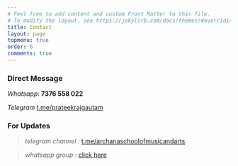```yaml
---
# Feel free to add content and custom Front Matter to this file.
# To modify the layout, see https://jekyllrb.com/docs/themes/#overriding-theme-defaults
title: Contact
layout: page
topmenu: true
order: 6
comments: true
---
```

### Direct Message

*Whatsapp*: **7376 558 022**  

*Telegram* [t.me/prateekrajgautam](https://t.me/prateekrajgautam)  

### For Updates

> *telegram channel* : [t.me/archanaschoolofmusicandarts](https://t.me/archanaschoolofmusicandarts). 


> *whatsapp group* : [click here](https://chat.whatsapp.com/EH8I2I1O5ZEJjxt1udSc6S)